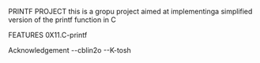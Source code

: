PRINTF PROJECT
this is a gropu project aimed at implementinga simplified version of the printf function in C

FEATURES
0X11.C-printf

Acknowledgement
--cblin2o
--K-tosh
